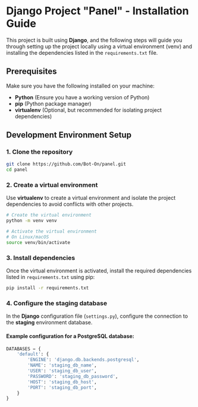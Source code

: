 # Django Project "Panel" - Installation Guide

This project is built using **Django**, and the following steps will guide you through setting up the project locally using a virtual environment (venv) and installing the dependencies listed in the `requirements.txt` file.

## Prerequisites

Make sure you have the following installed on your machine:

- **Python** (Ensure you have a working version of Python)
- **pip** (Python package manager)
- **virtualenv** (Optional, but recommended for isolating project dependencies)

## Development Environment Setup

### 1. Clone the repository

```bash
git clone https://github.com/Bot-On/panel.git
cd panel
```

### 2. Create a virtual environment

Use **virtualenv** to create a virtual environment and isolate the project dependencies to avoid conflicts with other projects.

```bash
# Create the virtual environment
python -m venv venv

# Activate the virtual environment
# On Linux/macOS
source venv/bin/activate
```

### 3. Install dependencies

Once the virtual environment is activated, install the required dependencies listed in `requirements.txt` using pip:

```bash
pip install -r requirements.txt
```

### 4. Configure the staging database

In the **Django** configuration file (`settings.py`), configure the connection to the **staging** environment database.

#### Example configuration for a PostgreSQL database:

```python
DATABASES = {
    'default': {
        'ENGINE': 'django.db.backends.postgresql',
        'NAME': 'staging_db_name',
        'USER': 'staging_db_user',
        'PASSWORD': 'staging_db_password',
        'HOST': 'staging_db_host',
        'PORT': 'staging_db_port',
    }
}
```
